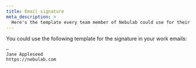 ```yaml
---
title: Email signature
meta_description: >
  Here's the template every team member of Nebulab could use for their work mail signature.
---
```


You could use the following template for the signature in your work emails:

    —
    Jane Appleseed
    https://nebulab.com
